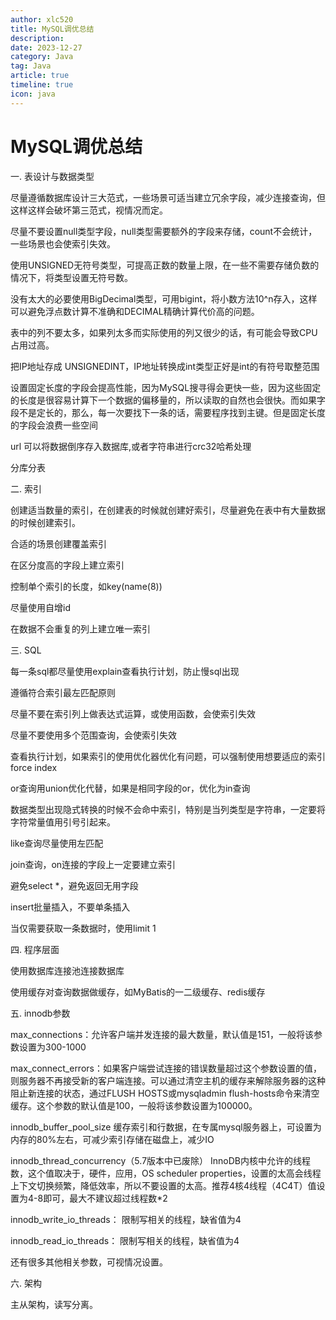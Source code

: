 ```yaml
---
author: xlc520
title: MySQL调优总结
description: 
date: 2023-12-27
category: Java
tag: Java
article: true
timeline: true
icon: java
---
```


# MySQL调优总结

一. 表设计与数据类型

尽量遵循数据库设计三大范式，一些场景可适当建立冗余字段，减少连接查询，但这样这样会破坏第三范式，视情况而定。

尽量不要设置null类型字段，null类型需要额外的字段来存储，count不会统计，一些场景也会使索引失效。

使用UNSIGNED无符号类型，可提高正数的数量上限，在一些不需要存储负数的情况下，将类型设置无符号数。

没有太大的必要使用BigDecimal类型，可用bigint，将小数方法10^n存入，这样可以避免浮点数计算不准确和DECIMAL精确计算代价高的问题。

表中的列不要太多，如果列太多而实际使用的列又很少的话，有可能会导致CPU占用过高。

把IP地址存成 UNSIGNEDINT，IP地址转换成int类型正好是int的有符号取整范围

设置固定长度的字段会提高性能，因为MySQL搜寻得会更快一些，因为这些固定的长度是很容易计算下一个数据的偏移量的，所以读取的自然也会很快。而如果字段不是定长的，那么，每一次要找下一条的话，需要程序找到主键。但是固定长度的字段会浪费一些空间

url 可以将数据倒序存入数据库,或者字符串进行crc32哈希处理

分库分表

二. 索引

创建适当数量的索引，在创建表的时候就创建好索引，尽量避免在表中有大量数据的时候创建索引。

合适的场景创建覆盖索引

在区分度高的字段上建立索引

控制单个索引的长度，如key(name(8))

尽量使用自增id

在数据不会重复的列上建立唯一索引

三. SQL

每一条sql都尽量使用explain查看执行计划，防止慢sql出现

遵循符合索引最左匹配原则

尽量不要在索引列上做表达式运算，或使用函数，会使索引失效

尽量不要使用多个范围查询，会使索引失效

查看执行计划，如果索引的使用优化器优化有问题，可以强制使用想要适应的索引force index

or查询用union优化代替，如果是相同字段的or，优化为in查询

数据类型出现隐式转换的时候不会命中索引，特别是当列类型是字符串，一定要将字符常量值用引号引起来。

like查询尽量使用左匹配

join查询，on连接的字段上一定要建立索引

避免select *，避免返回无用字段

insert批量插入，不要单条插入

当仅需要获取一条数据时，使用limit 1

四. 程序层面

使用数据库连接池连接数据库

使用缓存对查询数据做缓存，如MyBatis的一二级缓存、redis缓存

五. innodb参数

max_connections：允许客户端并发连接的最大数量，默认值是151，一般将该参数设置为300-1000



max_connect_errors：如果客户端尝试连接的错误数量超过这个参数设置的值，则服务器不再接受新的客户端连接。可以通过清空主机的缓存来解除服务器的这种阻止新连接的状态，通过FLUSH HOSTS或mysqladmin flush-hosts命令来清空缓存。这个参数的默认值是100，一般将该参数设置为100000。



innodb_buffer_pool_size 缓存索引和行数据，在专属mysql服务器上，可设置为内存的80%左右，可减少索引存储在磁盘上，减少IO



innodb_thread_concurrency（5.7版本中已废除） InnoDB内核中允许的线程数，这个值取决于，硬件，应用，OS scheduler properties，设置的太高会线程上下文切换频繁，降低效率，所以不要设置的太高。推荐4核4线程（4C4T）值设置为4-8即可，最大不建议超过线程数*2



innodb_write_io_threads： 限制写相关的线程，缺省值为4



innodb_read_io_threads： 限制写相关的线程，缺省值为4



还有很多其他相关参数，可视情况设置。



六. 架构

主从架构，读写分离。